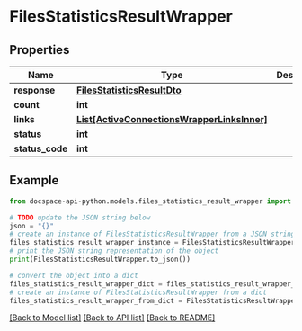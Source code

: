 # FilesStatisticsResultWrapper

## Properties

Name | Type | Description | Notes
------------ | ------------- | ------------- | -------------
**response** | [**FilesStatisticsResultDto**](FilesStatisticsResultDto.md) |  | [optional] 
**count** | **int** |  | [optional] 
**links** | [**List[ActiveConnectionsWrapperLinksInner]**](ActiveConnectionsWrapperLinksInner.md) |  | [optional] 
**status** | **int** |  | [optional] 
**status_code** | **int** |  | [optional] 

## Example

```python
from docspace-api-python.models.files_statistics_result_wrapper import FilesStatisticsResultWrapper

# TODO update the JSON string below
json = "{}"
# create an instance of FilesStatisticsResultWrapper from a JSON string
files_statistics_result_wrapper_instance = FilesStatisticsResultWrapper.from_json(json)
# print the JSON string representation of the object
print(FilesStatisticsResultWrapper.to_json())

# convert the object into a dict
files_statistics_result_wrapper_dict = files_statistics_result_wrapper_instance.to_dict()
# create an instance of FilesStatisticsResultWrapper from a dict
files_statistics_result_wrapper_from_dict = FilesStatisticsResultWrapper.from_dict(files_statistics_result_wrapper_dict)
```
[[Back to Model list]](../README.md#documentation-for-models) [[Back to API list]](../README.md#documentation-for-api-endpoints) [[Back to README]](../README.md)


